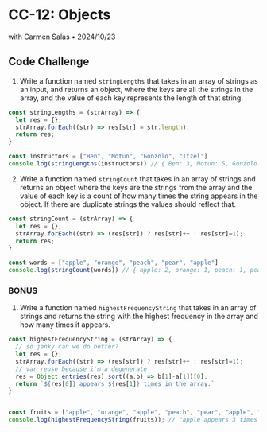 # CC-12: Objects
with Carmen Salas • 2024/10/23

## Code Challenge
1. Write a function named `stringLengths` that takes in an array of strings as an input, and returns an object, where the keys are all the strings in the array, and the value of each key represents the length of that string. 
```js
const stringLengths = (strArray) => {
  let res = {};
  strArray.forEach((str) => res[str] = str.length);
  return res;
}

const instructors = ["Ben", "Motun", "Gonzolo", "Itzel"]
console.log(stringLengths(instructors)) // { Ben: 3, Motun: 5, Gonzolo: 7, Itzel: 5 }
```
2. Write a function named `stringCount` that takes in an array of strings and returns an object where the keys are the strings from the array and the value of each key is a count of how many times the string appears in the object. If there are duplicate strings the values should reflect that. 
```js
const stringCount = (strArray) => {
  let res = {};
  strArray.forEach((str) => (res[str]) ? res[str]++ : res[str]=1);
  return res;
}

const words = ["apple", "orange", "peach", "pear", "apple"]
console.log(stringCount(words)) // { apple: 2, orange: 1, peach: 1, pear: 1 }
```
### BONUS
1. Write a function named `highestFrequencyString` that takes in an array of strings and returns the string with the highest frequency in the array and how many times it appears.
```js
const highestFrequencyString = (strArray) => {
  // so janky can we do better?
  let res = {};
  strArray.forEach((str) => (res[str]) ? res[str]++ : res[str]=1);
  // var reuse because i'm a degenerate
  res = Object.entries(res).sort((a,b) => b[1]-a[1])[0];
  return `${res[0]} appears ${res[1]} times in the array.`
}


const fruits = ["apple", "orange", "apple", "peach", "pear", "apple", "peach"]
console.log(highestFrequencyString(fruits)); // "apple appears 3 times in the array."
```